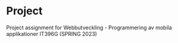 # Project
Project assignment for Webbutveckling - Programmering av mobila applikationer IT396G (SPRING 2023)
